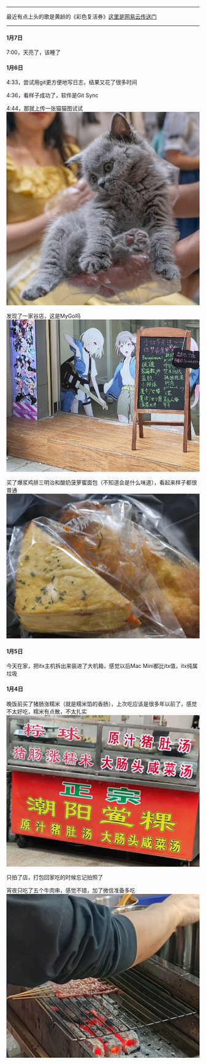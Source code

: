 ***
最近有点上头的歌是黄龄的《彩色复活券》[这里是网易云传送门](https://y.music.163.com/m/song?id=2641552552)

***

#### 1月7日
7:00，天亮了，该睡了

#### 1月6日
4:33，尝试用git更方便地写日志，结果又花了很多时间

4:36，看样子成功了，软件是Git Sync

4:44，那就上传一张猫猫图试试
![测试猫猫图](/img/测试猫猫图.webp)

发现了一家谷店，这是MyGo吗
![谷店](/img/谷店.webp)

买了爆浆鸡排三明治和酸奶菠萝蜜面包（不知道会是什么味道），看起来样子都很普通
![面包](/img/面包.webp)

#### 1月5日

今天在家，把itx主机拆出来装进了大机箱，感觉以后Mac Mini都比itx值，itx纯属垃圾

#### 1月4日

晚饭前买了猪肠涨糯米（就是糯米馅的香肠），上次吃应该是很多年以前了，感觉不太好吃，糯米有点散，不太扎实
![猪肠涨糯米](/img/猪肠涨糯米.webp)

只拍了店，打包回家吃的时候忘记拍照了

宵夜只吃了五个牛肉串，感觉不错，加了微信准备多吃
![牛肉串](/img/牛肉串.webp)
